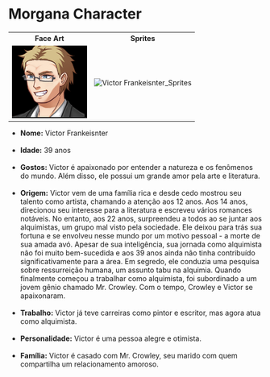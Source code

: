 <h1> Morgana Character </h1>
<table>
  <tr>
    <th><b>Face Art</b></th>
    <th><b>Sprites</b></th>
  </tr>
  <td><img src = 'Victor Frankeisnter_Face_Art.png' alt = 'Victor Frankeisnter_Face_Art'></td>
  <td><img src = 'Victor Frankeisnter_Sprites.png' alt = 'Victor Frankeisnter_Sprites'></td>
</table>
<ul>
<li><b>Nome:</b> Victor Frankeisnter</li> <br>
<li><b>Idade:</b> 39 anos </b></li> <br>
<li><b>Gostos:</b> Victor é apaixonado por entender a natureza e os fenômenos do mundo. Além disso, ele possui um grande amor pela arte e literatura.</li> <br>
<li><b>Origem:</b> Victor vem de uma família rica e desde cedo mostrou seu talento como artista, chamando a atenção aos 12 anos. Aos 14 anos, direcionou seu interesse para a literatura e escreveu vários romances notáveis. No entanto, aos 22 anos, surpreendeu a todos ao se juntar aos alquimistas, um grupo mal visto pela sociedade. Ele deixou para trás sua fortuna e se envolveu nesse mundo por um motivo pessoal - a morte de sua amada avó. Apesar de sua inteligência, sua jornada como alquimista não foi muito bem-sucedida e aos 39 anos ainda não tinha contribuído significativamente para a área. Em segredo, ele conduzia uma pesquisa sobre ressurreição humana, um assunto tabu na alquimia. Quando finalmente começou a trabalhar como alquimista, foi subordinado a um jovem gênio chamado Mr. Crowley. Com o tempo, Crowley e Victor se apaixonaram.</li> <br>
<li><b>Trabalho:</b> Victor já teve carreiras como pintor e escritor, mas agora atua como alquimista.</li> <br>
<li><b>Personalidade:</b> Victor é uma pessoa alegre e otimista.</li> <br>
<li><b>Família:</b> Victor é casado com Mr. Crowley, seu marido com quem compartilha um relacionamento amoroso.</li> <br>
</ul>
